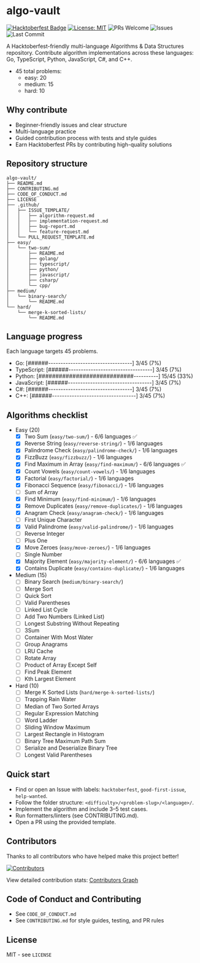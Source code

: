 # algo-vault

[![Hacktoberfest Badge](https://img.shields.io/badge/Hacktoberfest-Accepting%20PRs-FF8A00?logo=Open-Source-Initiative&logoColor=white)](https://hacktoberfest.com/)
[![License: MIT](https://img.shields.io/badge/License-MIT-green.svg)](LICENSE)
![PRs Welcome](https://img.shields.io/badge/PRs-welcome-brightgreen.svg)
![Issues](https://img.shields.io/github/issues/Jeanedlune/algo-vault)
![Last Commit](https://img.shields.io/github/last-commit/Jeanedlune/algo-vault)

A Hacktoberfest-friendly multi-language Algorithms & Data Structures repository.
Contribute algorithm implementations across these languages:
Go, TypeScript, Python, JavaScript, C#, and C++.

- 45 total problems:
  - easy: 20
  - medium: 15
  - hard: 10

## Why contribute

- Beginner-friendly issues and clear structure
- Multi-language practice
- Guided contribution process with tests and style guides
- Earn Hacktoberfest PRs by contributing high-quality solutions

## Repository structure

```
algo-vault/
├── README.md
├── CONTRIBUTING.md
├── CODE_OF_CONDUCT.md
├── LICENSE
├── .github/
│   ├── ISSUE_TEMPLATE/
│   │   ├── algorithm-request.md
│   │   ├── implementation-request.md
│   │   ├── bug-report.md
│   │   └── feature-request.md
│   └── PULL_REQUEST_TEMPLATE.md
├── easy/
│   └── two-sum/
│       ├── README.md
│       ├── golang/
│       ├── typescript/
│       ├── python/
│       ├── javascript/
│       ├── csharp/
│       └── cpp/
├── medium/
│   └── binary-search/
│       └── README.md
└── hard/
    └── merge-k-sorted-lists/
        └── README.md
```

## Language progress

Each language targets 45 problems.

- Go: [######----------------------------------] 3/45 (7%)
- TypeScript: [######----------------------------------] 3/45 (7%)
- Python: [############################----------] 15/45 (33%)
- JavaScript: [######----------------------------------] 3/45 (7%)
- C#: [######----------------------------------] 3/45 (7%)
- C++: [######----------------------------------] 3/45 (7%)

## Algorithms checklist

- Easy (20)
  - [x] Two Sum (`easy/two-sum/`) - 6/6 languages ✅
  - [x] Reverse String (`easy/reverse-string/`) - 1/6 languages
  - [x] Palindrome Check (`easy/palindrome-check/`) - 1/6 languages
  - [x] FizzBuzz (`easy/fizzbuzz/`) - 1/6 languages
  - [x] Find Maximum in Array (`easy/find-maximum/`) - 6/6 languages ✅
  - [x] Count Vowels (`easy/count-vowels/`) - 1/6 languages
  - [x] Factorial (`easy/factorial/`) - 1/6 languages
  - [x] Fibonacci Sequence (`easy/fibonacci/`) - 1/6 languages
  - [ ] Sum of Array
  - [x] Find Minimum (`easy/find-minimum/`) - 1/6 languages
  - [x] Remove Duplicates (`easy/remove-duplicates/`) - 1/6 languages
  - [x] Anagram Check (`easy/anagram-check/`) - 1/6 languages
  - [ ] First Unique Character
  - [x] Valid Palindrome (`easy/valid-palindrome/`) - 1/6 languages
  - [ ] Reverse Integer
  - [ ] Plus One
  - [x] Move Zeroes (`easy/move-zeroes/`) - 1/6 languages
  - [ ] Single Number
  - [x] Majority Element (`easy/majority-element/`) - 6/6 languages ✅
  - [x] Contains Duplicate (`easy/contains-duplicate/`) - 1/6 languages

- Medium (15)
  - [ ] Binary Search (`medium/binary-search/`)
  - [ ] Merge Sort
  - [ ] Quick Sort
  - [ ] Valid Parentheses
  - [ ] Linked List Cycle
  - [ ] Add Two Numbers (Linked List)
  - [ ] Longest Substring Without Repeating
  - [ ] 3Sum
  - [ ] Container With Most Water
  - [ ] Group Anagrams
  - [ ] LRU Cache
  - [ ] Rotate Array
  - [ ] Product of Array Except Self
  - [ ] Find Peak Element
  - [ ] Kth Largest Element

- Hard (10)
  - [ ] Merge K Sorted Lists (`hard/merge-k-sorted-lists/`)
  - [ ] Trapping Rain Water
  - [ ] Median of Two Sorted Arrays
  - [ ] Regular Expression Matching
  - [ ] Word Ladder
  - [ ] Sliding Window Maximum
  - [ ] Largest Rectangle in Histogram
  - [ ] Binary Tree Maximum Path Sum
  - [ ] Serialize and Deserialize Binary Tree
  - [ ] Longest Valid Parentheses

## Quick start

- Find or open an Issue with labels:
  `hacktoberfest`, `good-first-issue`, `help-wanted`.
- Follow the folder structure:
  `<difficulty>/<problem-slug>/<language>/`.
- Implement the algorithm and include 3–5 test cases.
- Run formatters/linters (see CONTRIBUTING.md).
- Open a PR using the provided template.

## Contributors

Thanks to all contributors who have helped make this project better!

[![Contributors](https://contrib.rocks/image?repo=Jeanedlune/algo-vault&max=100&columns=12)](https://github.com/Jeanedlune/algo-vault/graphs/contributors)

View detailed contribution stats: [Contributors Graph](https://github.com/Jeanedlune/algo-vault/graphs/contributors)

## Code of Conduct and Contributing

- See `CODE_OF_CONDUCT.md`
- See `CONTRIBUTING.md` for style guides, testing, and PR rules

## License

MIT - see `LICENSE`
